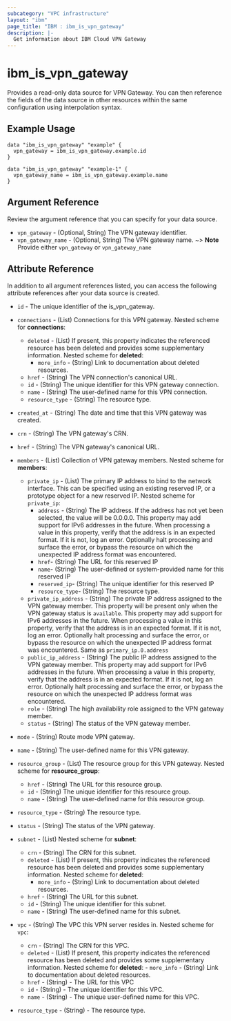 ```yaml
---
subcategory: "VPC infrastructure"
layout: "ibm"
page_title: "IBM : ibm_is_vpn_gateway"
description: |-
  Get information about IBM Cloud VPN Gateway
---
```


# ibm_is_vpn_gateway

Provides a read-only data source for VPN Gateway. You can then reference the fields of the data source in other resources within the same configuration using interpolation syntax.

## Example Usage

```hcl
data "ibm_is_vpn_gateway" "example" {
  vpn_gateway = ibm_is_vpn_gateway.example.id
}

data "ibm_is_vpn_gateway" "example-1" {
  vpn_gateway_name = ibm_is_vpn_gateway.example.name
}
```

## Argument Reference

Review the argument reference that you can specify for your data source.

- `vpn_gateway` - (Optional, String) The VPN gateway identifier.
- `vpn_gateway_name` - (Optional, String) The VPN gateway name.
  ~> **Note** Provide either `vpn_gateway` or `vpn_gateway_name`

## Attribute Reference

In addition to all argument references listed, you can access the following attribute references after your data source is created.

- `id` - The unique identifier of the is_vpn_gateway.
- `connections` - (List) Connections for this VPN gateway.
  Nested scheme for **connections**:
	- `deleted` - (List) If present, this property indicates the referenced resource has been deleted and provides some supplementary information.
	  Nested scheme for **deleted**:
		- `more_info` - (String) Link to documentation about deleted resources.
	- `href` - (String) The VPN connection's canonical URL.
	- `id` - (String) The unique identifier for this VPN gateway connection.
	- `name` - (String) The user-defined name for this VPN connection.
	- `resource_type` - (String) The resource type.

- `created_at` - (String) The date and time that this VPN gateway was created.

- `crn` - (String) The VPN gateway's CRN.

- `href` - (String) The VPN gateway's canonical URL.

- `members` - (List) Collection of VPN gateway members.
  Nested scheme for **members**:

	- `private_ip` - (List) The primary IP address to bind to the network interface. This can be specified using an existing reserved IP, or a prototype object for a new reserved IP.
		Nested scheme for `private_ip`:
		- `address` - (String) The IP address. If the address has not yet been selected, the value will be 0.0.0.0. This property may add support for IPv6 addresses in the future. When processing a value in this property, verify that the address is in an expected format. If it is not, log an error. Optionally halt processing and surface the error, or bypass the resource on which the unexpected IP address format was encountered.
		- `href`- (String) The URL for this reserved IP
		- `name`- (String) The user-defined or system-provided name for this reserved IP
		- `reserved_ip`- (String) The unique identifier for this reserved IP
		- `resource_type`- (String) The resource type.
	- `private_ip_address` - (String) The private IP address assigned to the VPN gateway member. This property will be present only when the VPN gateway status is `available`. This property may add support for IPv6 addresses in the future. When processing a value in this property, verify that the address is in an expected format. If it is not, log an error. Optionally halt processing and surface the error, or bypass the resource on which the unexpected IP address format was encountered. Same as `primary_ip.0.address`
	- `public_ip_address` - (String) The public IP address assigned to the VPN gateway member. This property may add support for IPv6 addresses in the future. When processing a value in this property, verify that the address is in an expected format. If it is not, log an error. Optionally halt processing and surface the error, or bypass the resource on which the unexpected IP address format was encountered.
	- `role` - (String) The high availability role assigned to the VPN gateway member.
	- `status` - (String) The status of the VPN gateway member.

- `mode` - (String) Route mode VPN gateway.

- `name` - (String) The user-defined name for this VPN gateway.

- `resource_group` - (List) The resource group for this VPN gateway.
  Nested scheme for **resource_group**:
	- `href` - (String) The URL for this resource group.
	- `id` - (String) The unique identifier for this resource group.
	- `name` - (String) The user-defined name for this resource group.

- `resource_type` - (String) The resource type.

- `status` - (String) The status of the VPN gateway.

- `subnet` - (List) 
  Nested scheme for **subnet**:
	- `crn` - (String) The CRN for this subnet.
	- `deleted` - (List) If present, this property indicates the referenced resource has been deleted and provides some supplementary information.
	  Nested scheme for **deleted**:
		- `more_info` - (String) Link to documentation about deleted resources.
	- `href` - (String) The URL for this subnet.
	- `id` - (String) The unique identifier for this subnet.
	- `name` - (String) The user-defined name for this subnet.
- `vpc` - (String) The VPC this VPN server resides in.
  Nested scheme for `vpc`:
  - `crn` - (String) The CRN for this VPC.
  - `deleted` - (List) 	If present, this property indicates the referenced resource has been deleted and provides some supplementary information.
	  Nested scheme for **deleted**:
		- `more_info` - (String) Link to documentation about deleted resources.
  - `href` - (String) - The URL for this VPC
  - `id` - (String) - The unique identifier for this VPC.
  - `name` - (String) - The unique user-defined name for this VPC.
- `resource_type` - (String) - The resource type.

